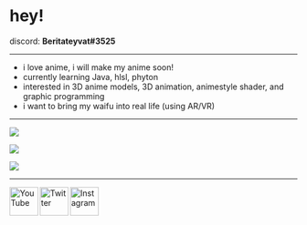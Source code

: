 # hey!

discord: **Beritateyvat#3525**


---

- i love anime, i will make my anime soon!
- currently learning Java, hlsl, phyton
- interested in 3D anime models, 3D animation, animestyle shader, and graphic programming
- i want to bring my waifu into real life (using AR/VR)

---

![](https://github-readme-stats.vercel.app/api?username=Yasuharaa&show_icons=true&theme=radical)

![](https://github-readme-stats.vercel.app/api/top-langs/?username=Yasuharaa&show_icons=true&theme=radical)

![](https://komarev.com/ghpvc/?username=Yasuharaa&color=d93a7c)

<hr>

[<img align="left" alt="YouTube" height="50px" src="https://cdn.cdnlogo.com/logos/y/57/youtube-icon.svg" />][youtube]
[<img align="left" alt="Twitter" height="50px" src="https://cdn.cdnlogo.com/logos/t/96/twitter-icon.svg" />][twitter]
[<img align="left" alt="Instagram" height="50px" src="https://cdn.cdnlogo.com/logos/i/4/instagram.svg" />][instagram]

[youtube]: https://www.youtube.com/c/Beritateyvat
[twitter]: https://www.twitter.com/beritateyvat
[instagram]: https://www.instagram.com/rhif.3525
